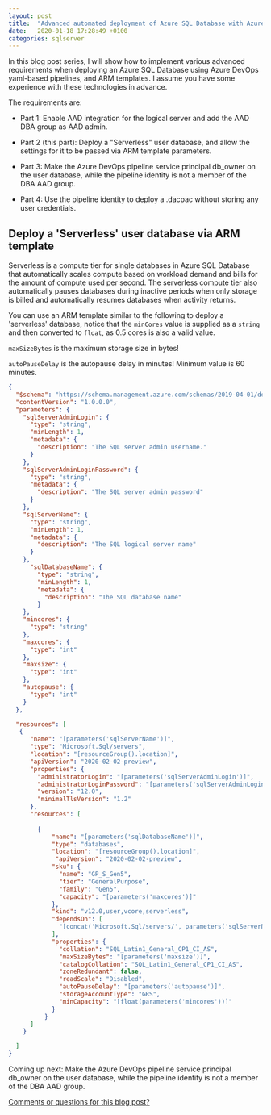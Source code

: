 ```yaml
---
layout: post
title:  "Advanced automated deployment of Azure SQL Database with Azure DevOps (part 2 of 4)"
date:   2020-01-18 17:28:49 +0100
categories: sqlserver
---
```


In this blog post series, I will show how to implement various advanced requirements when deploying an Azure SQL Database using Azure DevOps yaml-based pipelines, and ARM templates. I assume you have some experience with these technologies in advance.

The requirements are:

- Part 1: Enable AAD integration for the logical server and add the AAD DBA group as AAD admin.

- Part 2 (this part): Deploy a "Serverless" user database, and allow the settings for it to be passed via ARM template parameters.

- Part 3: Make the Azure DevOps pipeline service principal db_owner on the user database, while the pipeline identity is not a member of the DBA AAD group.

- Part 4: Use the pipeline identity to deploy a .dacpac without storing any user credentials.

## Deploy a 'Serverless' user database via ARM template

Serverless is a compute tier for single databases in Azure SQL Database that automatically scales compute based on workload demand and bills for the amount of compute used per second. The serverless compute tier also automatically pauses databases during inactive periods when only storage is billed and automatically resumes databases when activity returns.

You can use an ARM template similar to the following to deploy a 'serverless' database, notice that the `minCores` value is supplied as a `string` and then converted to `float`, as 0.5 cores is also a valid value.

`maxSizeBytes` is the maximum storage size in bytes!

`autoPauseDelay` is the autopause delay in minutes! Minimum value is 60 minutes.

```json
{
  "$schema": "https://schema.management.azure.com/schemas/2019-04-01/deploymentTemplate.json#",
  "contentVersion": "1.0.0.0",
  "parameters": {
    "sqlServerAdminLogin": {
      "type": "string",
      "minLength": 1,
      "metadata": {
        "description": "The SQL server admin username."
      }
    },
    "sqlServerAdminLoginPassword": {
      "type": "string",
      "metadata": {
        "description": "The SQL server admin password"
      }
    },
    "sqlServerName": {
      "type": "string",
      "minLength": 1,
      "metadata": {
        "description": "The SQL logical server name"
      }
    },
      "sqlDatabaseName": {
        "type": "string",
        "minLength": 1,
        "metadata": {
          "description": "The SQL database name"
        }
    },
    "mincores": {
      "type": "string"
    },
    "maxcores": {
      "type": "int"
    },
    "maxsize": {
      "type": "int"
    },
    "autopause": {
      "type": "int"
    }
  },

  "resources": [
   {
      "name": "[parameters('sqlServerName')]",
      "type": "Microsoft.Sql/servers",
      "location": "[resourceGroup().location]",
      "apiVersion": "2020-02-02-preview",
      "properties": {
        "administratorLogin": "[parameters('sqlServerAdminLogin')]",
        "administratorLoginPassword": "[parameters('sqlServerAdminLoginPassword')]",
        "version": "12.0",
        "minimalTlsVersion": "1.2"
      },
      "resources": [
        
        {
            "name": "[parameters('sqlDatabaseName')]",
            "type": "databases",
            "location": "[resourceGroup().location]",
             "apiVersion": "2020-02-02-preview",          
            "sku": {
              "name": "GP_S_Gen5",
              "tier": "GeneralPurpose",
              "family": "Gen5",
              "capacity": "[parameters('maxcores')]"
            },
            "kind": "v12.0,user,vcore,serverless",
            "dependsOn": [
              "[concat('Microsoft.Sql/servers/', parameters('sqlServerName'))]"
            ],
            "properties": {
              "collation": "SQL_Latin1_General_CP1_CI_AS",
              "maxSizeBytes": "[parameters('maxsize')]",
              "catalogCollation": "SQL_Latin1_General_CP1_CI_AS",
              "zoneRedundant": false,
              "readScale": "Disabled",
              "autoPauseDelay": "[parameters('autopause')]",
              "storageAccountType": "GRS",
              "minCapacity": "[float(parameters('mincores'))]"
            }
          }
      ]
    }

  ]
}
```

Coming up next: Make the Azure DevOps pipeline service principal db_owner on the user database, while the pipeline identity is not a member of the DBA AAD group.

[Comments or questions for this blog post?](https://github.com/ErikEJ/erikej.github.io/issues/26)
